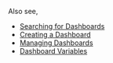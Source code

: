 Also see,

- [Searching for Dashboards](https://community.wavefront.com/docs/DOC-1066)
- [Creating a Dashboard](https://community.wavefront.com/docs/DOC-1068#jive_content_id_Creating_a_Dashboard)
- [Managing Dashboards](https://community.wavefront.com/docs/DOC-1068)
- [Dashboard Variables](https://community.wavefront.com/docs/DOC-1062)
